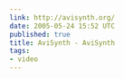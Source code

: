 ```yaml
---
link: http://avisynth.org/
date: 2005-05-24 15:52 UTC
published: true
title: AviSynth - AviSynth
tags:
- video
---
```



